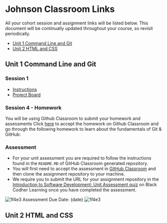 # Johnson Classroom Links

All your cohort session and assignment links will be listed below. This document will be continually updated throughout your course, so revisit periodically.

- [Unit 1 Command Line and Git](#unit-1-command-line-and-git)
- [Unit 2 HTML and CSS](#unit-2-html-and-css)

## Unit 1 Command Line and Git

### Session 1

- [Instructions](https://github.com/black-codher-bootcamp-2021-johnson/session-1-task/blob/main/README.md)
- [Project Board](https://github.com/black-codher-bootcamp-2021-johnson/session-1-task/projects/1)

### Session 4 - Homework

You will be using Github Classroom to submit your homework and assessments
Click [here](#) to accept the homework on Github Classroom and go through the following homework to learn about the fundamentals of Git & GitHub:


### Assessment

- For your unit assessment you are required to follow the instructions found in the `README.MD` of GitHub Classroom generated repository.
- You will first need to accept the assessment in [GitHub Classroom](#) and then clone the assignment repository to your machine. 
- We require you to submit the URL for your assignment repository in the [Introduction to Software Development: Unit Assessment quiz](https://learning.blackcodher.tech/courses/full-stack-developer/lessons/introduction-to-software-development-command-line-and-git/quizzes/introduction-to-software-development-unit-assessment/) on Black Codher Learning once you have completed the assessment.

![1f4e3](https://user-images.githubusercontent.com/11095605/138965831-fa544f7d-2529-4b13-a8f7-ab988dd1db35.png)
Assessment Due Date: {date} ![1f4e3](https://user-images.githubusercontent.com/11095605/138965840-4dae6c75-045b-4b0d-9bb6-3b1b8795a3d2.png)

## Unit 2 HTML and CSS

